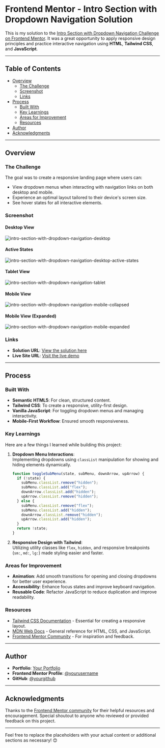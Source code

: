 # Frontend Mentor - Intro Section with Dropdown Navigation Solution

This is my solution to the [Intro Section with Dropdown Navigation Challenge on Frontend Mentor](https://www.frontendmentor.io/challenges/intro-section-with-dropdown-navigation-ryaPetHE5). It was a great opportunity to apply responsive design principles and practice interactive navigation using **HTML**, **Tailwind CSS**, and **JavaScript**.

---

## Table of Contents

- [Overview](#overview)
  - [The Challenge](#the-challenge)
  - [Screenshot](#screenshot)
  - [Links](#links)
- [Process](#process)
  - [Built With](#built-with)
  - [Key Learnings](#key-learnings)
  - [Areas for Improvement](#areas-for-improvement)
  - [Resources](#resources)
- [Author](#author)
- [Acknowledgments](#acknowledgments)

---

## Overview

### The Challenge

The goal was to create a responsive landing page where users can:

- View dropdown menus when interacting with navigation links on both desktop and mobile.
- Experience an optimal layout tailored to their device's screen size.
- See hover states for all interactive elements.

### Screenshot

#### Desktop View

![intro-section-with-dropdown-navigation-desktop](https://github.com/user-attachments/assets/72a9a9d8-f185-40c6-bf9f-3c0718a975ba)

#### Active States

![intro-section-with-dropdown-navigation-desktop-active-states](https://github.com/user-attachments/assets/66c87071-b4aa-41ec-aa2d-7f7a16b79661)

#### Tablet View

![intro-section-with-dropdown-navigation-tablet](https://github.com/user-attachments/assets/fb02a45a-5330-4cec-b8a2-c8037508b98b)

#### Mobile View

![intro-section-with-dropdown-navigation-mobile-collapsed](https://github.com/user-attachments/assets/7dfb3f72-e19b-4822-98e1-92f4ce23cdae)

#### Mobile View (Expanded)

![intro-section-with-dropdown-navigation-mobile-expanded](https://github.com/user-attachments/assets/25a2b33a-8058-45ca-a83c-cd3fc1cf554a)

### Links

- **Solution URL**: [View the solution here](https://your-solution-url.com)
- **Live Site URL**: [Visit the live demo](https://your-live-site-url.com)

---

## Process

### Built With

- **Semantic HTML5**: For clean, structured content.
- **Tailwind CSS**: To create a responsive, utility-first design.
- **Vanilla JavaScript**: For toggling dropdown menus and managing interactivity.
- **Mobile-First Workflow**: Ensured smooth responsiveness.

### Key Learnings

Here are a few things I learned while building this project:

1. **Dropdown Menu Interactions**:  
   Implementing dropdowns using `classList` manipulation for showing and hiding elements dynamically.
   ```js
   function toggleSubMenu(state, subMenu, downArrow, upArrow) {
     if (!state) {
       subMenu.classList.remove("hidden");
       subMenu.classList.add("flex");
       downArrow.classList.add("hidden");
       upArrow.classList.remove("hidden");
     } else {
       subMenu.classList.remove("flex");
       subMenu.classList.add("hidden");
       downArrow.classList.remove("hidden");
       upArrow.classList.add("hidden");
     }
     return !state;
   }
   ```
2. **Responsive Design with Tailwind**:  
   Utilizing utility classes like `flex`, `hidden`, and responsive breakpoints (`sm:`, `md:`, `lg:`) made styling easier and faster.

### Areas for Improvement

- **Animation**: Add smooth transitions for opening and closing dropdowns for better user experience.
- **Accessibility**: Enhance focus states and improve keyboard navigation.
- **Reusable Code**: Refactor JavaScript to reduce duplication and improve readability.

### Resources

- [Tailwind CSS Documentation](https://tailwindcss.com/docs) - Essential for creating a responsive layout.
- [MDN Web Docs](https://developer.mozilla.org/en-US/) - General reference for HTML, CSS, and JavaScript.
- [Frontend Mentor Community](https://www.frontendmentor.io/community) - For inspiration and feedback.

---

## Author

- **Portfolio**: [Your Portfolio](https://www.your-portfolio.com)
- **Frontend Mentor Profile**: [@yourusername](https://www.frontendmentor.io/profile/yourusername)
- **GitHub**: [@yourgithub](https://github.com/yourgithub)

---

## Acknowledgments

Thanks to the [Frontend Mentor community](https://www.frontendmentor.io/) for their helpful resources and encouragement. Special shoutout to anyone who reviewed or provided feedback on this project.

---

Feel free to replace the placeholders with your actual content or additional sections as necessary! 😊
